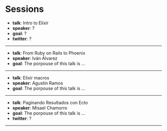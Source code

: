 # Sessions

- **talk**: Intro to Elixir
- **speaker**: ?
- **goal**: ?
- **twitter**: ?	

---

- **talk**: From Ruby on Rails to Phoenix 
- **speaker**: Iván Álvarez
- **goal**: The porpouse of this talk is ...

---

- **talk**: Elixir macros
- **speaker**: Agustin Ramos
- **goal**: The porpouse of this talk is ...

---

- **talk**: Paginando Resultados con Ecto
- **speaker**: Misael Chamorro
- **goal**: The porpouse of this talk is ...
- **twitter**: ? 

---

